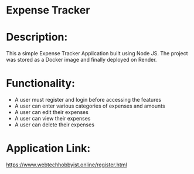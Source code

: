 # Expense Tracker
# Description:
This a simple Expense Tracker Application built using Node JS.
The project was stored as a Docker image and finally deployed on Render.

# Functionality:
- A user must register and login before accessing the features
- A user can enter various categories of expenses and amounts
- A user can edit their expenses
- A user can view their expenses
- A user can delete their expenses

# Application Link:
https://www.webtechhobbyist.online/register.html
